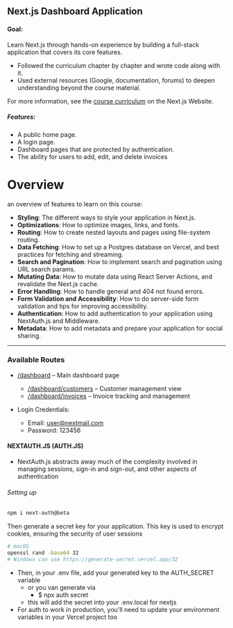 ## Next.js Dashboard Application

#### Goal:
Learn Next.js through hands-on experience by building a full-stack application that covers its core features.

- Followed the curriculum chapter by chapter and wrote code along with it.
- Used external resources (Google, documentation, forums) to deepen understanding beyond the course material.

For more information, see the [course curriculum](https://nextjs.org/learn) on the Next.js Website.

##### Features:
- A public home page.
- A login page.
- Dashboard pages that are protected by authentication.
- The ability for users to add, edit, and delete invoices

# Overview

an overview of features to learn on this course:

- **Styling**: The different ways to style your application in Next.js.
- **Optimizations**: How to optimize images, links, and fonts.
- **Routing**: How to create nested layouts and pages using file-system routing.
- **Data Fetching**: How to set up a Postgres database on Vercel, and best practices for fetching and streaming.
- **Search and Pagination**: How to implement search and pagination using URL search params.
- **Mutating Data**: How to mutate data using React Server Actions, and revalidate the Next.js cache.
- **Error Handling**: How to handle general and 404 not found errors.
- **Form Validation and Accessibility**: How to do server-side form validation and tips for improving accessibility.
- **Authentication**: How to add authentication to your application using NextAuth.js and Middleware.
- **Metadata**: How to add metadata and prepare your application for social sharing.

___

### Available Routes
- [/dashboard](https://nextjs-dashboard-rho.vercel.app/dashboard) – Main dashboard page
  - [/dashboard/customers](https://nextjs-dashboard-rho.vercel.app/dashboard/customers) – Customer management view
  - [/dashboard/invoices](https://nextjs-dashboard-rho.vercel.app/dashboard/invoices) – Invoice tracking and management

- Login Credentials:
  - Email: user@nextmail.com
  - Password: 123456

#### NEXTAUTH.JS (AUTH.JS)

- NextAuth.js abstracts away much of the complexity involved in managing sessions, sign-in and sign-out, and other aspects of authentication

###### Setting up 
```bash
npm i next-auth@beta
```
Then generate a secret key for your application. This key is used to encrypt cookies, ensuring the security of user sessions
```bash
# macOS
openssl rand -base64 32
# Windows can use https://generate-secret.vercel.app/32
```
- Then, in your .env file, add your generated key to the AUTH_SECRET variable
  - or you van generate via 
    - $ npx auth secret 
  - this will add the secret into your .env.local for nextjs  
- For auth to work in production, you'll need to update your environment variables in your Vercel project too